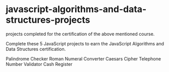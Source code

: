 # javascript-algorithms-and-data-structures-projects
projects completed for the certification of the above mentioned course.

Complete these 5 JavaScript projects to earn the JavaScript Algorithms and Data Structures certification.

Palindrome Checker
Roman Numeral Converter
Caesars Cipher
Telephone Number Validator
Cash Register
